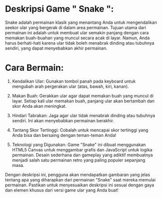 # Deskripsi Game " Snake ":
Snake adalah permainan klasik yang menantang Anda untuk mengendalikan seekor ular yang bergerak di dalam area permainan. Tujuan utama dari permainan ini adalah untuk membuat ular semakin panjang dengan cara memakan buah-buahan yang muncul secara acak di layar. Namun, Anda harus berhati-hati karena ular tidak boleh menabrak dinding atau tubuhnya sendiri, yang dapat menyebabkan akhir permainan.

# Cara Bermain:

1. Kendalikan Ular: Gunakan tombol panah pada keyboard untuk mengubah arah pergerakan ular (atas, bawah, kiri, kanan).

2. Makan Buah: Gerakkan ular agar dapat memakan buah yang muncul di layar. Setiap kali ular memakan buah, panjang ular akan bertambah dan skor Anda akan meningkat.

3. Hindari Tabrakan: Jaga agar ular tidak menabrak dinding atau tubuhnya sendiri. Ini akan menyebabkan permainan berakhir.

4. Tantang Skor Tertinggi: Cobalah untuk mencapai skor tertinggi yang Anda bisa dan bersaing dengan teman-teman Anda!

5. Teknologi yang Digunakan: Game "Snake" ini dibuat menggunakan HTML5 Canvas untuk menggambar grafis dan JavaScript untuk logika permainan. Desain sederhana dan gameplay yang adiktif membuatnya menjadi salah satu permainan retro yang paling populer sepanjang masa.

Dengan deskripsi ini, pengguna akan mendapatkan gambaran yang jelas tentang apa yang diharapkan dari permainan "Snake" saat mereka memulai permainan. Pastikan untuk menyesuaikan deskripsi ini sesuai dengan gaya dan elemen khusus dari versi game ular yang Anda buat!
